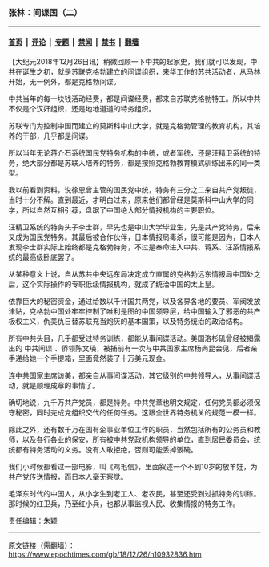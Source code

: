 ### 张林：间谍国（二）

---

#### [首页](../../../..?n10932836) &nbsp;|&nbsp; [评论](../../../../../epoch-comment?n10932836) &nbsp;|&nbsp; [专题](../../../../../epoch-special?n10932836) &nbsp;|&nbsp; [禁闻](../../../../../epoch-news?n10932836) &nbsp;|&nbsp; [禁书](../../../../../books?n10932836) &nbsp;|&nbsp; [翻墙](https://github.com/gfw-breaker/nogfw/blob/master/README.md?n10932836)


<div class="post_content" id="artbody" itemprop="articleBody">
 <!-- article content begin -->
 <p>
  【大纪元2018年12月26日讯】稍微回顾一下中共的起家史，我们就可以发现，中共在诞生之初，就是苏联克格勃建立的间谍组织，来华工作的苏共活动者，从马林开始，无一例外，都是克格勃间谍。
 </p>
 <p>
  中共当年的每一块钱活动经费，都是间谍经费，都来自苏联克格勃特工。所以中共不仅是个汉奸组织，还是地地道道的特务组织。
 </p>
 <p>
  苏联专门为控制中国而建立的莫斯科中山大学，就是克格勃管理的教育机构，其培养的干部，几乎都是间谍。
 </p>
 <p>
  所以当年无论蒋介石系统国民党特务机构的中统，或者军统，还是汪精卫系统的特务，绝大部分都是苏联人培养的特务，都是按照克格勃教育模式驯练出来的同一类型。
 </p>
 <p>
  我以前看到资料，说徐恩曾主管的国民党中统，特务有三分之二来自共产党叛徒，当时十分不解。直到最近，才明白过来，原来他们都曾经是莫斯科中山大学的同学，所以自然互相引荐，盘踞了中国绝大部分情报机构的主要职位。
 </p>
 <p>
  汪精卫系统的特务头子李士群，早先也是中山大学毕业生，先是共产党特务，后来又成为国民党特务。其最后被合作伙伴，日本情报局毒杀，很可能是因为，日本人发现李士群实际上始终都是克格勃特务，不过是奉命进入中共、蒋系、汪系情报系统的最高级卧底罢了。
 </p>
 <p>
  从某种意义上说，自从苏共中央远东局决定成立直属的克格勃远东情报局中国处之后，这个实际操作的专职低级情报机构，就成了统治中国的太上皇。
 </p>
 <p>
  依靠巨大的秘密资金，通过给数以千计国共两党，以及各界各地的要员、军阀发放津贴，克格勃中国处牢牢控制了唯利是图的中国领导层，给中国输入了邪恶的共产极权主义，仇美仇日替苏联充当炮灰的基本国策，以及特务统治的政治结构。
 </p>
 <p>
  所有中共头目，几乎都受过特务训练，都能从事间谍活动。美国洛杉矶曾经被揭露出的
  <ok href="https://www.epochtimes.com/gb/tag/%E4%B8%AD%E5%85%B1%E9%97%B4%E8%B0%8D.html">
   中共间谍
  </ok>
  、侨领陈文瑛，被捕前有一次与中共国家主席杨尚昆会见，后者亲手递给她一个手提箱，里面竟然装了十万美元现金。
 </p>
 <p>
  连中共国家主席访美，都亲自从事间谍活动，其它级别的中共领导人，从事间谍活动，就是顺理成章的事情了。
 </p>
 <p>
  确切地说，九千万共产党员，都是特务。中共党章也明文规定，任何党员都必须保守秘密，同时完成党组织交代的任何任务。这跟全世界特务机关的规范一模一样。
 </p>
 <p>
  除此之外，还有数千万在国有企事业单位工作的职员，当然包括所有的公务员和教师，以及各行各业的保安，所有被中共党政机构领导的单位，直到居民委员会，统统都有特务活动的义务。没有人敢拒绝，否则可能丢掉饭碗。
 </p>
 <p>
  我们小时候都看过一部电影，叫《鸡毛信》，里面叙述一个不到10岁的放羊娃，为共产党传送情报，而日本人毫无察觉。
 </p>
 <p>
  毛泽东时代的中国人，从小学生到老工人、老农民，甚至还受到过抓特务的训练。那时候的红卫兵，乃至红小兵，也都从事监视人民、收集情报的特务工作。
 </p>
 <p>
  责任编辑：朱颖
 </p>
 <!-- article content end -->
 <div id="below_article_ad">
 </div>
</div>


---

原文链接（需翻墙）：https://www.epochtimes.com/gb/18/12/26/n10932836.htm